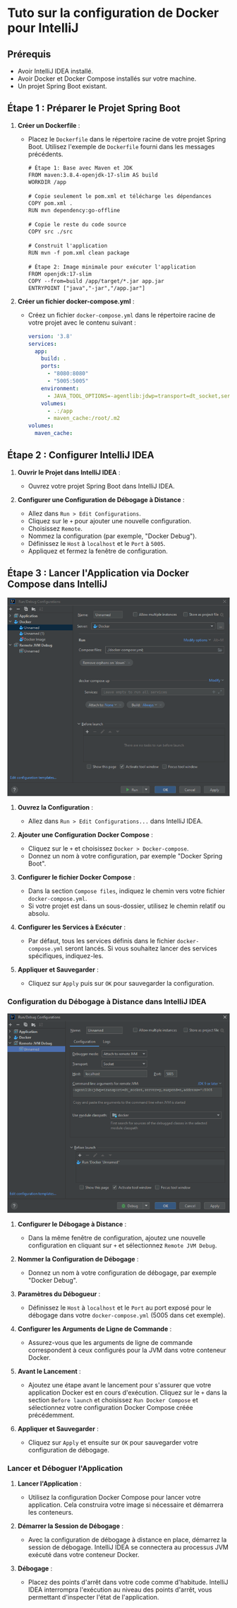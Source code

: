 # Tuto sur la configuration de Docker pour IntelliJ

## Prérequis
- Avoir IntelliJ IDEA installé.
- Avoir Docker et Docker Compose installés sur votre machine.
- Un projet Spring Boot existant.

## Étape 1 : Préparer le Projet Spring Boot

1. **Créer un Dockerfile** :
   - Placez le `Dockerfile` dans le répertoire racine de votre projet Spring Boot. Utilisez l'exemple de `Dockerfile` fourni dans les messages précédents.
     ```
     # Étape 1: Base avec Maven et JDK
     FROM maven:3.8.4-openjdk-17-slim AS build
     WORKDIR /app

     # Copie seulement le pom.xml et télécharge les dépendances
     COPY pom.xml .
     RUN mvn dependency:go-offline

     # Copie le reste du code source
     COPY src ./src

     # Construit l'application
     RUN mvn -f pom.xml clean package

     # Étape 2: Image minimale pour exécuter l'application
     FROM openjdk:17-slim
     COPY --from=build /app/target/*.jar app.jar
     ENTRYPOINT ["java","-jar","/app.jar"]

     ```

2. **Créer un fichier docker-compose.yml** :
   - Créez un fichier `docker-compose.yml` dans le répertoire racine de votre projet avec le contenu suivant :
     ```yaml
     version: '3.8'
     services:
       app:
         build: .
         ports:
           - "8080:8080"
           - "5005:5005"
         environment:
           - JAVA_TOOL_OPTIONS=-agentlib:jdwp=transport=dt_socket,server=y,suspend=n,address=*:5005
         volumes:
           - .:/app
           - maven_cache:/root/.m2
     volumes:
       maven_cache:
     ```

## Étape 2 : Configurer IntelliJ IDEA

1. **Ouvrir le Projet dans IntelliJ IDEA** :
   - Ouvrez votre projet Spring Boot dans IntelliJ IDEA.

2. **Configurer une Configuration de Débogage à Distance** :
   - Allez dans `Run > Edit Configurations`.
   - Cliquez sur le `+` pour ajouter une nouvelle configuration.
   - Choisissez `Remote`.
   - Nommez la configuration (par exemple, "Docker Debug").
   - Définissez le `Host` à `localhost` et le `Port` à `5005`.
   - Appliquez et fermez la fenêtre de configuration.

## Étape 3 : Lancer l'Application via Docker Compose dans IntelliJ

![Configuration Docker Compose IntelliJ IDEA](./ressources/tuto_docker_x_intellij/config_docker.png)

1. **Ouvrez la Configuration** :
   - Allez dans `Run > Edit Configurations...` dans IntelliJ IDEA.

2. **Ajouter une Configuration Docker Compose** :
   - Cliquez sur le `+` et choisissez `Docker > Docker-compose`.
   - Donnez un nom à votre configuration, par exemple "Docker Spring Boot".

3. **Configurer le fichier Docker Compose** :
   - Dans la section `Compose files`, indiquez le chemin vers votre fichier `docker-compose.yml`.
   - Si votre projet est dans un sous-dossier, utilisez le chemin relatif ou absolu.

4. **Configurer les Services à Exécuter** :
   - Par défaut, tous les services définis dans le fichier `docker-compose.yml` seront lancés. Si vous souhaitez lancer des services spécifiques, indiquez-les.

5. **Appliquer et Sauvegarder** :
   - Cliquez sur `Apply` puis sur `OK` pour sauvegarder la configuration.


### Configuration du Débogage à Distance dans IntelliJ IDEA

![Configuration Remote JVM Debug IntelliJ IDEA](./ressources/tuto_docker_x_intellij/config_debug.png)

1. **Configurer le Débogage à Distance** :
   - Dans la même fenêtre de configuration, ajoutez une nouvelle configuration en cliquant sur `+` et sélectionnez `Remote JVM Debug`.

2. **Nommer la Configuration de Débogage** :
   - Donnez un nom à votre configuration de débogage, par exemple "Docker Debug".

3. **Paramètres du Débogueur** :
   - Définissez le `Host` à `localhost` et le `Port` au port exposé pour le débogage dans votre `docker-compose.yml` (5005 dans cet exemple).

4. **Configurer les Arguments de Ligne de Commande** :
   - Assurez-vous que les arguments de ligne de commande correspondent à ceux configurés pour la JVM dans votre conteneur Docker.

5. **Avant le Lancement** :
   - Ajoutez une étape avant le lancement pour s'assurer que votre application Docker est en cours d'exécution. Cliquez sur le `+` dans la section `Before launch` et choisissez `Run Docker Compose` et sélectionnez votre configuration Docker Compose créée précédemment.

6. **Appliquer et Sauvegarder** :
   - Cliquez sur `Apply` et ensuite sur `OK` pour sauvegarder votre configuration de débogage.

### Lancer et Déboguer l'Application

1. **Lancer l'Application** :
   - Utilisez la configuration Docker Compose pour lancer votre application. Cela construira votre image si nécessaire et démarrera les conteneurs.

2. **Démarrer la Session de Débogage** :
   - Avec la configuration de débogage à distance en place, démarrez la session de débogage. IntelliJ IDEA se connectera au processus JVM exécuté dans votre conteneur Docker.

3. **Débogage** :
   - Placez des points d'arrêt dans votre code comme d'habitude. IntelliJ IDEA interrompra l'exécution au niveau des points d'arrêt, vous permettant d'inspecter l'état de l'application.
